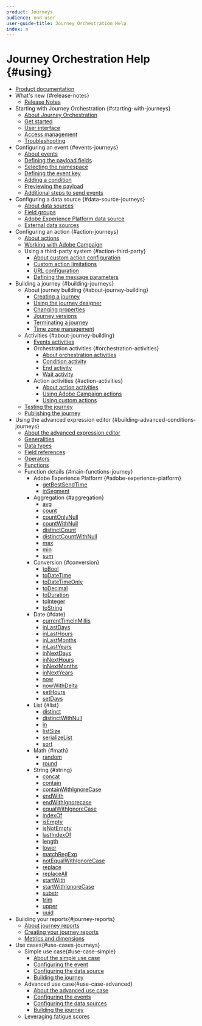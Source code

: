 ```yaml
---
product: Journeys
audience: end-user
user-guide-title: Journey Orchestration Help
index: n
---
```


# Journey Orchestration Help {#using}

+ [Product documentation](journey-orchestration-home.md)
+ What's new {#release-notes}
  + [Release Notes](using/release-notes/release-notes.md)
+ Starting with Journey Orchestration {#starting-with-journeys}
  + [About Journey Orchestration](using/action/working-with-adobe-campaign.md)
  + [Get started](using/about/get-started.md)
  + [User interface](using/about/user-interface.md)
  + [Access management](using/about/access-management.md)
  + [Troubleshooting](using/about/troubleshooting.md)
+ Configuring an event {#events-journeys}
  + [About events](using/event/about-events.md)
  + [Defining the payload fields](using/event/defining-the-payload-fields.md)
  + [Selecting the namespace](using/event/selecting-the-namespace.md)
  + [Defining the event key](using/event/defining-the-event-key.md)
  + [Adding a condition](using/event/adding-a-condition.md)
  + [Previewing the payload](using/event/previewing-the-payload.md)
  + [Additional steps to send events](using/event/additional-steps-to-send-events-to-journey-orchestration.md)
+ Configuring a data source {#data-source-journeys}
  + [About data sources](using/datasource/about-data-sources.md)
  + [Field groups](using/datasource/field-groups.md)
  + [Adobe Experience Platform data source](using/datasource/adobe-experience-platform-data-source.md)
  + [External data sources](using/datasource/external-data-sources.md)
+ Configuring an action {#action-journeys}
  + [About actions](using/action/action.md)
  + [Working with Adobe Campaign](using/action/working-with-adobe-campaign.md)
  + Using a third-party system {#action-third-party}
    + [About custom action configuration](using/action/about-custom-action-configuration.md)
    + [Custom action limitations](using/action/custom-action-limitations.md)
    + [URL configuration](using/action/url-configuration.md)
    + [Defining the message parameters](using/action/defining-the-message-parameters.md)
+ Building a journey {#building-journeys}
  + About journey building {#about-journey-building}
    + [Creating a journey](using/building-journeys/journey.md)
    + [Using the journey designer](using/building-journeys/using-the-journey-designer.md)
    + [Changing properties](using/building-journeys/changing-properties.md)
    + [Journey versions](using/building-journeys/journey-versions.md)
    + [Terminating a journey](using/building-journeys/terminating-a-journey.md)
    + [Time zone management](using/building-journeys/timezone-management.md)
  + Activities {#about-journey-building}
    + [Events activities](using/building-journeys/event-activities.md)
    + Orchestration activities {#orchestration-activities}
      + [About orchestration activities](using/building-journeys/about-orchestration-activities.md)
      + [Condition activity](using/building-journeys/condition-activity.md)
      + [End activity](using/building-journeys/end-activity.md)
      + [Wait activity](using/building-journeys/wait-activity.md)
    + Action activities {#action-activities}
      + [About action activities](using/building-journeys/about-action-activities.md)
      + [Using Adobe Campaign actions](using/building-journeys/using-adobe-campaign-actions.md)
      + [Using custom actions](using/building-journeys/using-custom-actions.md)
  + [Testing the journey](using/building-journeys/testing-the-journey.md)
  + [Publishing the journey](using/building-journeys/publishing-the-journey.md)
+ Using the advanced expression editor {#building-advanced-conditions-journeys}
  + [About the advanced expression editor](using/expression/expressionadvanced.md)
  + [Generalities](using/expression/generalities.md)
  + [Data types](using/expression/data-types.md)
  + [Field references](using/expression/field-references.md)
  + [Operators](using/expression/operators.md)
  + [Functions](using/expression/functions.md)
  + Function details {#main-functions-journey}
    + Adobe Experience Platform {#adobe-experience-platform}
      + [getBestSendTime](using/functions/functiongetbestsendtime.md)
      + [inSegment](using/functions/functioninsegment.md)
    + Aggregation {#aggregation}
      + [avg](using/functions/functionavg.md)
      + [count](using/functions/functioncount.md)
      + [countOnlyNull](using/functions/functioncountonlynull.md)
      + [countWithNull](using/functions/functioncountwithnull.md)
      + [distinctCount](using/functions/functiondistinctcount.md)
      + [distinctCountWithNull](using/functions/functiondistinctcountwithnull.md)
      + [max](using/functions/functionmax.md)
      + [min](using/functions/functionmin.md)
      + [sum](using/functions/functionsum.md)
    + Conversion {#conversion}
      + [toBool](using/functions/functiontobool.md)
      + [toDateTime](using/functions/functiontodatetime.md)
      + [toDateTimeOnly](using/functions/functiontodatetimeonly.md)
      + [toDecimal](using/functions/functiontodecimal.md)
      + [toDuration](using/functions/functiontoduration.md)
      + [toInteger](using/functions/functiontointeger.md)
      + [toString](using/functions/functiontostring.md)
    + Date {#date}
      + [currentTime​InMillis](using/functions/functioncurrenttimeinmillis.md)
      + [inLastDays](using/functions/functioninlastdays.md)
      + [inLastHours](using/functions/functioninlasthours.md)
      + [inLastMonths](using/functions/functioninlastmonths.md)
      + [inLastYears](using/functions/functioninlastyears.md)
      + [inNextDays](using/functions/functioninnextdays.md)
      + [inNextHours](using/functions/functioninnexthours.md)
      + [inNextMonths](using/functions/functioninnextmonths.md)
      + [inNextYears](using/functions/functioninnextyears.md)
      + [now](using/functions/functionnow.md)
      + [nowWithDelta](using/functions/functionnowwithdelta.md)
      + [setHours](using/functions/functionsethours.md)
      + [setDays](using/functions/functionsetdays.md)
    + List {#list}
      + [distinct](using/functions/functiondistinct.md)
      + [distinctWithNull](using/functions/functiondistinctwithnull.md)
      + [in](using/functions/functionin.md)
      + [listSize](using/functions/functionlistsize.md)
      + [serializeList](using/functions/functionserializelist.md)
      + [sort](using/functions/functionsort.md)
    + Math {#math}
      + [random](using/functions/functionrandom.md)
      + [round](using/functions/functionround.md)
    + String {#string}
      + [concat](using/functions/functionconcat.md)
      + [contain](using/functions/functioncontain.md)
      + [containWithIgnoreCase](using/functions/functioncontainwithignorecase.md)
      + [endWith](using/functions/functionendwith.md)
      + [endWithIgnorecase](using/functions/functionendwithignorecase.md)
      + [equalWithIgnoreCase](using/functions/functionequalignorecase.md)
      + [indexOf](using/functions/functionindexof.md)
      + [isEmpty](using/functions/functionisempty.md)
      + [isNotEmpty](using/functions/functionisnotempty.md)
      + [lastIndexOf](using/functions/functionlastindexof.md)
      + [length](using/functions/functionlength.md)
      + [lower](using/functions/functionlower.md)
      + [matchRegExp](using/functions/functionmatchregexp.md)
      + [notEqualWithIgnoreCase](using/functions/functionnotequalignorecase.md)
      + [replace](using/functions/functionreplace.md)
      + [replaceAll](using/functions/functionreplaceall.md)
      + [startWith](using/functions/functionstartwith.md)
      + [startWithIgnoreCase](using/functions/functionstartwithignorecase.md)
      + [substr](using/functions/functionsubstr.md)
      + [trim](using/functions/functiontrim.md)
      + [upper](using/functions/functionupper.md)
      + [uuid](using/functions/functionuuid.md)
+ Building your reports{#journey-reports}
  + [About journey reports](using/reporting/about-journey-reports.md)
  + [Creating your journey reports](using/reporting/creating-your-journey-reports.md)
  + [Metrics and dimensions](using/reporting/metrics-and-dimensions.md)
+ Use cases{#use-cases-journeys}
  + Simple use case{#use-case-simple}
    + [About the simple use case](using/usecase/about-the-simple-use-case.md)
    + [Configuring the event](using/usecase/configuring-the-event.md)
    + [Configuring the data source](using/usecase/configuring-the-data-source.md)
    + [Building the journey](using/usecase/simple-uc-building-the-journey.md)
  + Advanced use case{#use-case-advanced}
    + [About the advanced use case](using/usecase/about-the-advanced-use-case.md)
    + [Configuring the events](using/usecase/configuring-the-events.md)
    + [Configuring the data sources](using/usecase/configuring-the-data-sources.md)
    + [Building the journey](using/usecase/building-the-journey.md)
  + [Leveraging fatigue scores](using/usecase/leveraging-fatigue-scores.md)
  